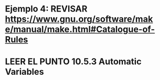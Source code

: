 # Ejemplo 4: REVISAR https://www.gnu.org/software/make/manual/make.html#Catalogue-of-Rules
# LEER EL PUNTO 10.5.3 Automatic Variables